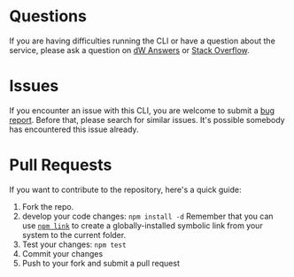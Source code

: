# Questions

If you are having difficulties running the CLI or have a question about the service, please ask a question on [dW Answers](https://developer.ibm.com/answers/questions/ask/?topics=watson) or [Stack Overflow](http://stackoverflow.com/questions/ask?tags=ibm-watson).

# Issues

If you encounter an issue with this CLI, you are welcome to submit a [bug report](https://github.com/watson-developer-cloud/visual-recognition-utils/issues). Before that, please search for similar issues. It's possible somebody has encountered this issue already.

# Pull Requests

If you want to contribute to the repository, here's a quick guide:

1. Fork the repo.
1. develop your code changes: `npm install -d`
   Remember that you can use [`npm link`](https://docs.npmjs.com/cli/link) to create a globally-installed symbolic link from your system to the current folder.
1. Test your changes: `npm test`
1. Commit your changes
1. Push to your fork and submit a pull request
